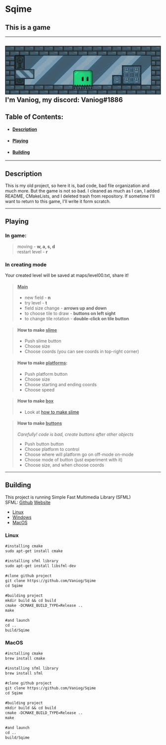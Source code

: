 # Sqime

## This is a game
---
![pic](images/ForREADME/img.png)
I'm Vaniog, my discord: <b>Vaniog#1886</b>
---
## Table of Contents:
- #### [Description](#description)
- #### [Playing](#playing)
- #### [Building](#building)
---
## Description
This is my old project, so here it is,
bad code, bad file organization and much more.
But the game is not so bad.
I cleaned as much as I can, I added README, CMakeLists,
and I deleted trash from repository.
If sometime I'll want to return to this game, I'll write
it form scratch.

---
## Playing
### In game:
> moving - <b>w, a, s, d</b> \
> restart level - <b>r</b>

### In creating mode
Your created level will be saved at maps/level00.txt, share it!
> #### <u>Main</u>
>- new field - <b>n</b> 
>- try level - <b>t</b> 
>- field size change - <b>arrows up and down</b> 
>- to choose tile to draw - <b>buttons on left sight</b> 
>- to change tile rotation - <b>double-click on tile button</b>

> #### How to make <u>slime</u>
>- Push slime button 
>- Choose size 
>- Choose coords (you can see coords in top-right corner)

> #### How to make <u>platforms</u>:
>- Push platform button 
>- Choose size 
>- Choose starting and ending coords 
>- Choose speed

> #### How to make <u>box</u>
>- Look at [how to make slime](#how-to-make-slime)

> #### How to make <u>buttons</u>
> <i>Carefully! code is bad, create buttons after other objects</i> 
>- Push button button 
>- Choose platform to control 
>- Choose where will platform go on off-mode on-mode 
>- Choose mode of button (just experiment with it) 
>- Choose size, and when choose coords
 ---
## Building
This project is running Simple Fast Multimedia Library
(SFML) \
SFML: [Github](https://github.com/SFML/SFML) [Website](https://www.sfml-dev.org/)

- [Linux](#Linux)
- [Windows](#playing)
- [MacOS](#macos)

### Linux
    #installing cmake
    sudo apt-get install cmake

    #installing sfml library
    sudo apt-get install libsfml-dev

    #clone github project
    git clone https://github.com/Vaniog/Sqime
    cd Sqime

    #building project
    mkdir build && cd build
    cmake -DCMAKE_BUILD_TYPE=Release ..
    make
    
    #and launch
    cd ..
    build/Sqime

### MacOS
    #inctalling cmake
    brew install cmake

    #installing sfml library
    brew install sfml

    #clone github project
    git clone https://github.com/Vaniog/Sqime
    cd Sqime

    #building project
    mkdir build && cd build
    cmake -DCMAKE_BUILD_TYPE=Release ..
    make
    
    #and launch
    cd ..
    build/Sqime